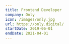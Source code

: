 ```yaml
---
title: Frontend Developer
company: Only
icon: /images/only.jpg
url: https://only.digital/
startDate: 2019-06-01
endDate: 2021-04-01
---
```

